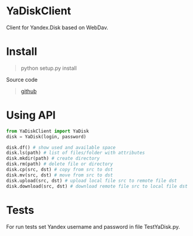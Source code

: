 YaDiskClient
==================

Client for Yandex.Disk based on WebDav.

# Install

> python setup.py install

Source code

> [github](https://github.com/TyVik/YaDiskClient)

# Using API
```python
from YaDiskClient import YaDisk
disk = YaDisk(login, password)

disk.df() # show used and available space
disk.ls(path) # list of files/folder with attributes
disk.mkdir(path) # create directory
disk.rm(path) # delete file or directory
disk.cp(src, dst) # copy from src to dst
disk.mv(src, dst) # move from src to dst
disk.upload(src, dst) # upload local file src to remote file dst
disk.download(src, dst) # download remote file src to local file dst
```

# Tests
For run tests set Yandex username and password in file TestYaDisk.py.
